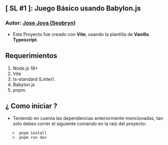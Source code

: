 ## [ SL #1 ]: Juego Básico usando Babylon.js
### Autor: [Jose Joya (Seobryn)](mailto:ing.jose.joya@gmail.com)

- Este Proyecto fue creado con **Vite**, usando la plantilla de **Vanilla Typescript**.

## Requerimientos

1. Node.js 18+
2. Vite
3. ts-standard (Linter).
4. Babylon.js
5. pnpm.

## ¿ Como iniciar ?

- Teniendo en cuenta las dependencias anteriormente mencionadas, tan solo debes correr el siguiente comando en la raiz del proyecto:

```SH
   >  pnpm install
   >  pnpm run dev
```